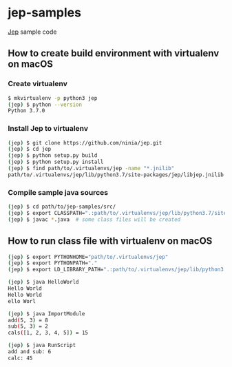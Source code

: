 # jep-samples

[Jep](https://github.com/ninia/jep) sample code

## How to create build environment with virtualenv on macOS

### Create virtualenv

```bash
$ mkvirtualenv -p python3 jep
(jep) $ python --version
Python 3.7.0
```

### Install Jep to virtualenv

```bash
(jep) $ git clone https://github.com/ninia/jep.git
(jep) $ cd jep
(jep) $ python setup.py build
(jep) $ python setup.py install
(jep) $ find path/to/.virtualenvs/jep -name "*.jnilib"
path/to/.virtualenvs/jep/lib/python3.7/site-packages/jep/libjep.jnilib
```

### Compile sample java sources

```bash
(jep) $ cd path/to/jep-samples/src/
(jep) $ export CLASSPATH=".:path/to/.virtualenvs/jep/lib/python3.7/site-packages/jep/jep-3.8.2.jar"
(jep) $ javac *.java  # some class files will be created
```

## How to run class file with virtualenv on macOS

```bash
(jep) $ export PYTHONHOME="path/to/.virtualenvs/jep"
(jep) $ export PYTHONPATH="."
(jep) $ export LD_LIBRARY_PATH=".:path/to/.virtualenvs/jep/lib/python3.7/site-packages/jep"
```

```bash
(jep) $ java HelloWorld
Hello World
Hello World
ello Worl
```

```bash
(jep) $ java ImportModule
add(5, 3) = 8
sub(5, 3) = 2
cals([1, 2, 3, 4, 5]) = 15
```

```bash
(jep) $ java RunScript
add and sub: 6
calc: 45
```
